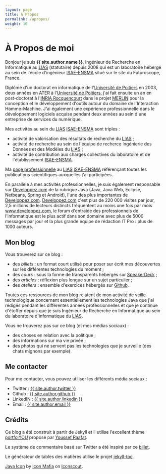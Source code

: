 ```yaml
---
layout: page
title: À Propos
permalink: /apropos/
weight: 10
---
```


# **À Propos de moi**

Bonjour je suis **{{ site.author.name }}**, Ingénieur de Recherche en Informatique au [LIAS] (statutaire) depuis 2008 qui est un laboratoire hébergé au sein de l'école d'ingénieur [ISAE-ENSMA] situé sur le site du Futuroscope, France.

Diplômé d'un doctorat en informatique de l'[Université de Poitiers] en 2003, deux années en ATER à l'[Université de Poitiers], j'ai fait ensuite un an en post-doctorat à l'[INRIA Rocquencourt] dans le projet [MERLIN] pour la conception et le développement d'outils autour du domaine de l'Interaction Homme-Machine. J'ai également une expérience professionnelle dans le développement logiciels acquise pendant deux années au sein d'une entreprise de services du numérique.

Mes activités au sein du [LIAS] [ISAE-ENSMA] sont triples :

* activité de valorisation des résultats de recherche du [LIAS] ;
* activité de recherche au sein de l'équipe de recherce Ingénierie des Données et des Modèles du [LIAS] ;
* activité de contribution aux charges collectives du laboratoire et de l'établissement [ISAE-ENSMA].

Ma [page professionnelle] au [LIAS] [ISAE-ENSMA] référençant toutes les publications scientifiques auxquelles j'ai participées.

En parallèle à mes activités professionnelles, je suis également responsable sur [Developpez.com] de la rubrique Java (Java, Java Web, Eclipse, Netbeans, Spring et Android), l'une des plus importantes de [Developpez.com]. [Developpez.com] c'est plus de 220 000 visites par jour, 2,5 millions de lecteurs distincts fréquentent au moins une fois par mois www.developpez.com, le forum d'entraide des professionnels de l'informatique est le plus actif dans son domaine avec plus de 5000 messages par jour et la plus grande équipe de rédaction IT Pro : plus de 1000 auteurs.

## Mon blog

Vous trouverez sur ce blog :

* des *billets* : un format court utilisé pour poser sur écrit mes découvertes sur les différentes technologies du moment ;
* des *cours* : sous la forme de transparents hébergés sur [SpeakerDeck] ;
* des *articles* : réflexion plus longue sur un sujet particulier ;
* des *ateliers* : ensemble d'exercices hébergés sur [Github].

Toutes ces ressources de mon blog relatent de mon activité de veille technologique concernant essentiellement les technologies Java que j'ai rédigés pendant les différentes années professionnelles et que je continue d'étoffer depuis que je suis Ingénieur de Recherche en Informatique au sein du laboratoire d'informatique du [LIAS].

Vous ne trouverez pas sur ce blog (et mes médias sociaux) :

* des choses en relation avec la politique ;
* des informations sur ma vie privée ;
* des photos qui ne servent pas les technologies que je surveille (des chats mignons par exemple).

## Me contacter

Pour me contacter, vous pouvez utiliser les différents média sociaux :

* Twitter <i class="fab fa-1x fa-twitter"></i> : <a class="social twitter mx-1" href="https://www.twitter.com/{{ site.author.twitter }}">{{ site.author.twitter }}</a>
* Github <i class="fab fa-1x fa-github"></i> : <a class="social github mx-1" href="https://www.github.com/{{ site.author.github }}">{{ site.author.github }}</a>
* LinkedIN <i class="fab fa-1x fa-linkedin"></i> : <a class="social linkedin mx-1" href="https://www.linkedin.com/in/{{ site.author.linkedin }}">{{ site.author.linkedin }}</a>
* Email <i class="fas fa-1x fa-envelope"></i> : <a class="social email mx-1" href="mailto:{{ site.author.email }}">{{ site.author.email }}</a>

## Crédits

Ce blog a été construit à partir de Jekyll et il utilise l'excellent thème [portfolYOU] proposé par [Youssef Raafat].

Le système de commentaire basé sur Twitter a été inspiré par ce [billet](https://flamiszoltan.me/twitter-as-comment-system).

Le générateur de tables des matières utilise le projet [jekyll-toc](https://github.com/allejo/jekyll-toc).

[Java Icon] by [Icon Mafia] on [Iconscout].

[page professionnelle]: https://www.lias-lab.fr/members/mickaelbaron
[Iconscout]: https://iconscout.com
[Icon Mafia]: https://iconscout.com/contributors/icon-mafia
[Java Icon]: https://iconscout.com/icon/java-26
[Youssef Raafat]: https://github.com/YoussefRaafatNasry
[portfolYOU]: https://github.com/YoussefRaafatNasry/portfolYOU
[Developpez.com]: http://www.reddit.com
[LIAS]: https://www.lias-lab.fr
[ISAE-ENSMA]: https://www.ensma.fr
[Université de Poitiers]: https://www.univ-poitiers.fr/
[INRIA Rocquencourt]: https://www.inria.fr
[MERLIN]: https://www.inria.fr/equipes/merlin
[SpeakerDeck]: https://speakerdeck.com/mickaelbaron
[Github]: https://github.com/mickaelbaron